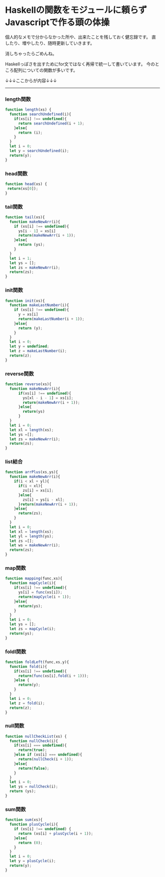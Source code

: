 ﻿
# Haskellの関数をモジュールに頼らずJavascriptで作る頭の体操

個人的なメモで分からなかった所や、出来たことを残しておく健忘録です。
直したり、増やしたり、随時更新していきます。

消しちゃったらごめんね。

Haskellっぽさを出すためにfor文ではなく再帰で統一して書いています。
今のところ配列についての関数が多いです。

↓↓↓ここからが内容↓↓↓

***

### length関数

```Javascript
function length(xs) {
  function searchUndefined(i){
    if(xs[i] !== undefined){
      return searchUndefined(i + 1);
    }else{
      return (i);
    }
  }
  let i = 0;
  let y = searchUndefined(i);
  return(y);
}
```

### head関数

```Javascript
function head(xs) {
 return(xs[0]);
}
```

### tail関数

```javascript
function tail(xs){
  function makeNewArr(i){
    if (xs[i] !== undefined){
      ys[i - 1] = xs[i]
      return(makeNewArr(i + 1));
    }else{
      return (ys);
    }
  }
  let i = 1;
  let ys = [];
  let zs = makeNewArr(i);
  return(zs);
}
```

### init関数

```Javascript
function init(xs){
  function makeLastNumber(i){
    if (xs[i] !== undefined){
      y = xs[i]
      return(makeLastNumber(i + 1));
    }else{
      return (y);
    }
  }
  let i = 0;
  let y = undefined;
  let z = makeLastNumber(i);
  return(z);
}

```

### reverse関数

```Javascript
function reverse(xs){
  function makeNewArr(i){
      if(xs[i] !== undefined){
        ys[xl - i - 1] = xs[i];
        return(makeNewArr(i + 1));
      }else{
        return(ys)
      }
  }
  let i = 0;
  let xl = length(xs);
  let ys =[];
  let zs = makeNewArr(i);
  return(zs);
}
```

### list結合

```Javascript
function arrPlus(xs,ys){
  function makeNewArr(i){
    if(i < xl + yl){
      if(i < xl){
        zs[i] = xs[i];
      }else{
        zs[i] = ys[i - xl];
      }return(makeNewArr(i + 1));
    }else{
      return(zs);
    }
  }
  let i = 0;
  let xl = length(xs);
  let yl = length(ys);
  let zs =[];
  let ws = makeNewArr(i);
  return(zs);
}
```

### map関数

```Javascript
function mapping(func,xs){
  function mapCycle(i){
    if(xs[i] !== undefined){
      ys[i] = func(xs[i]);
      return(mapCycle(i + 1));
    }else{
      return(ys);
    }
  }
  let i = 0;
  let ys = [];
  let zs = mapCycle(i);
  return(ys);
}
```

### foldl関数

```Javascript
function foldLeft(func,xs,y){
  function fold(i){
    if(xs[i] !== undefined){
      return(func(xs[i],fold(i + 1)));
    }else {
      return(y);
    }
  }
  let i = 0;
  let z = fold(i);
  return(z);
}
```

### null関数

```Javascript
function nullCheckList(xs) {
  function nullCheck(i){
    if(xs[i] === undefined){
      return(true);
    }else if (xs[i] === undefined){
      return(nullCheck(i + 1));
    }else{
      return(false);
    }
  }
  let i = 0;
  let ys = nullCheck(i);
  return (ys);
}
```

### sum関数

```Javascript
function sum(xs){
  function plusCycle(i){
    if (xs[i] !== undefined) {
      return (xs[i] + plusCycle(i + 1));
    }else{
      return (0);
    }
  }
  let i = 0;
  let y = plusCycle(i);
  return(y);
}
```
